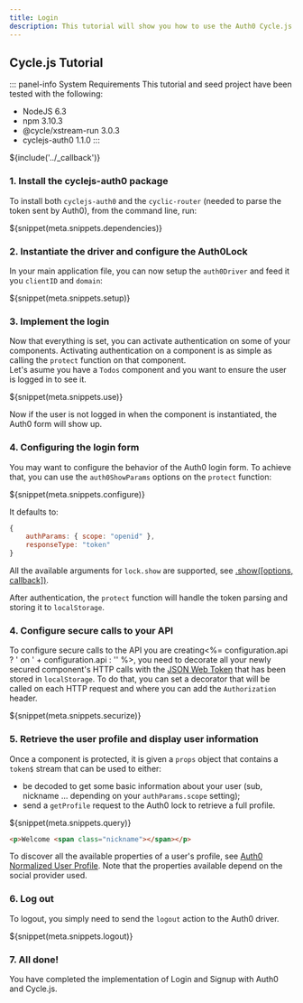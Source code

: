 ```yaml
---
title: Login
description: This tutorial will show you how to use the Auth0 Cycle.js driver to add authentication and authorization to your web app.
---
```


## Cycle.js Tutorial

::: panel-info System Requirements
This tutorial and seed project have been tested with the following:

* NodeJS 6.3
* npm 3.10.3
* @cycle/xstream-run 3.0.3
* cyclejs-auth0 1.1.0
:::

${include('../\_callback')}

### 1. Install the cyclejs-auth0 package

To install both `cyclejs-auth0` and the `cyclic-router` (needed to parse the token sent by Auth0), from the command line, run:

${snippet(meta.snippets.dependencies)}

### 2. Instantiate the driver and configure the Auth0Lock

In your main application file, you can now setup the `auth0Driver` and feed it you `clientID` and `domain`:

${snippet(meta.snippets.setup)}

### 3. Implement the login

Now that everything is set, you can activate authentication on some of your components. Activating authentication on a component is as simple as calling the `protect` function on that component.  
Let's asume you have a `Todos` component and you want to ensure the user is logged in to see it.

${snippet(meta.snippets.use)}

Now if the user is not logged in when the component is instantiated, the Auth0 form will show up.

### 4. Configuring the login form

You may want to configure the behavior of the Auth0 login form. To achieve that, you can use the `auth0ShowParams` options on the `protect` function:

${snippet(meta.snippets.configure)}

It defaults to:
```js
{
    authParams: { scope: "openid" },
    responseType: "token"
}
```

All the available arguments for `lock.show` are supported, see [.show\(\[options, callback\]\)](/libraries/lock#-show-options-callback-).

After authentication, the `protect` function will handle the token parsing and storing it to `localStorage`.

### 4. Configure secure calls to your API

To configure secure calls to the API you are creating<%= configuration.api ? ' on ' + configuration.api : '' %>, you need to decorate all your newly secured component's HTTP calls with the [JSON Web Token](/jwt) that has been stored in `localStorage`. To do that, you can set a decorator that will be called on each HTTP request and where you can add the `Authorization` header.

${snippet(meta.snippets.securize)}

### 5. Retrieve the user profile and display user information

Once a component is protected, it is given a `props` object that contains a `token$` stream that can be used to either:
- be decoded to get some basic information about your user (sub, nickname ... depending on your `authParams.scope` setting);
- send a `getProfile` request to the Auth0 lock to retrieve a full profile.

${snippet(meta.snippets.query)}

```html
<p>Welcome <span class="nickname"></span></p>
```

To discover all the available properties of a user's profile, see [Auth0 Normalized User Profile](/user-profile). Note that the properties available depend on the social provider used.

### 6. Log out

To logout, you simply need to send the `logout` action to the Auth0 driver.

${snippet(meta.snippets.logout)}

### 7. All done!

You have completed the implementation of Login and Signup with Auth0 and Cycle.js.
